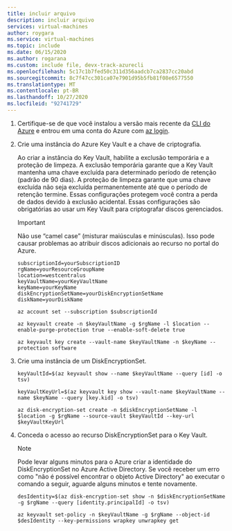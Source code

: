 ```yaml
---
title: incluir arquivo
description: incluir arquivo
services: virtual-machines
author: roygara
ms.service: virtual-machines
ms.topic: include
ms.date: 06/15/2020
ms.author: rogarana
ms.custom: include file, devx-track-azurecli
ms.openlocfilehash: 5c17c1b7fed50c311d356aadcb7ca2837cc20abd
ms.sourcegitcommit: 8c7f47cc301ca07e7901d95b5fb81f08e6577550
ms.translationtype: MT
ms.contentlocale: pt-BR
ms.lasthandoff: 10/27/2020
ms.locfileid: "92741729"
---
```

1. Certifique-se de que você instalou a versão mais recente da [CLI do Azure](/cli/azure/install-az-cli2) e entrou em uma conta do Azure com [az login](/cli/azure/reference-index).

1. Crie uma instância do Azure Key Vault e a chave de criptografia.

    Ao criar a instância do Key Vault, habilite a exclusão temporária e a proteção de limpeza. A exclusão temporária garante que a Key Vault mantenha uma chave excluída para determinado período de retenção (padrão de 90 dias). A proteção de limpeza garante que uma chave excluída não seja excluída permanentemente até que o período de retenção termine. Essas configurações protegem você contra a perda de dados devido à exclusão acidental. Essas configurações são obrigatórias ao usar um Key Vault para criptografar discos gerenciados.

    > [!IMPORTANT]
    > Não use “camel case” (misturar maiúsculas e minúsculas). Isso pode causar problemas ao atribuir discos adicionais ao recurso no portal do Azure.

    ```azurecli
    subscriptionId=yourSubscriptionID
    rgName=yourResourceGroupName
    location=westcentralus
    keyVaultName=yourKeyVaultName
    keyName=yourKeyName
    diskEncryptionSetName=yourDiskEncryptionSetName
    diskName=yourDiskName

    az account set --subscription $subscriptionId

    az keyvault create -n $keyVaultName -g $rgName -l $location --enable-purge-protection true --enable-soft-delete true

    az keyvault key create --vault-name $keyVaultName -n $keyName --protection software
    ```

1.    Crie uma instância de um DiskEncryptionSet. 
    
        ```azurecli
        keyVaultId=$(az keyvault show --name $keyVaultName --query [id] -o tsv)
    
        keyVaultKeyUrl=$(az keyvault key show --vault-name $keyVaultName --name $keyName --query [key.kid] -o tsv)
    
        az disk-encryption-set create -n $diskEncryptionSetName -l $location -g $rgName --source-vault $keyVaultId --key-url $keyVaultKeyUrl
        ```

1.    Conceda o acesso ao recurso DiskEncryptionSet para o Key Vault. 

        > [!NOTE]
        > Pode levar alguns minutos para o Azure criar a identidade do DiskEncryptionSet no Azure Active Directory. Se você receber um erro como "não é possível encontrar o objeto Active Directory" ao executar o comando a seguir, aguarde alguns minutos e tente novamente.

        ```azurecli
        desIdentity=$(az disk-encryption-set show -n $diskEncryptionSetName -g $rgName --query [identity.principalId] -o tsv)
    
        az keyvault set-policy -n $keyVaultName -g $rgName --object-id $desIdentity --key-permissions wrapkey unwrapkey get
        ```
